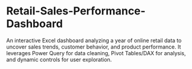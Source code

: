 # Retail-Sales-Performance-Dashboard
An interactive Excel dashboard analyzing a year of online retail data to uncover sales trends, customer behavior, and product performance. It leverages Power Query for data cleaning, Pivot Tables/DAX for analysis, and dynamic controls for user exploration.
